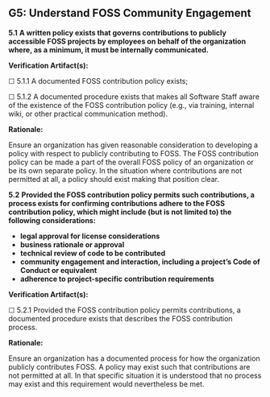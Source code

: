 ## G5: Understand FOSS Community Engagement

**5.1** **A written policy exists that governs contributions to publicly accessible FOSS projects by employees on behalf of the organization where, as a minimum, it must be internally communicated.**

**Verification Artifact(s):**

☐ 5.1.1 A documented FOSS contribution policy exists;

☐ 5.1.2 A documented procedure exists that makes all Software Staff aware of the existence of the FOSS contribution policy (e.g., via training, internal wiki, or other practical communication method).

**Rationale:**

Ensure an organization has given reasonable consideration to developing a policy with respect to publicly contributing to FOSS. The FOSS contribution policy can be made a part of the overall FOSS policy of an organization or be its own separate policy. In the situation where contributions are not permitted at all, a policy should exist making that position clear.

**5.2** **Provided the FOSS contribution policy permits such contributions, a process exists for confirming contributions adhere to the FOSS contribution policy, which might include (but is not limited to) the following considerations:**

* **legal approval for license considerations**
* **business rationale or approval**
* **technical review of code to be contributed**
* **community engagement and interaction, including a project’s Code of Conduct or equivalent**
* **adherence to project-specific contribution requirements**

**Verification Artifact(s):**

☐ 5.2.1 Provided the FOSS contribution policy permits contributions, a documented procedure exists that describes the FOSS contribution process.

**Rationale:**

Ensure an organization has a documented process for how the organization publicly contributes FOSS. A policy may exist such that contributions are not permitted at all. In that specific situation it is understood that no process may exist and this requirement would nevertheless be met.
